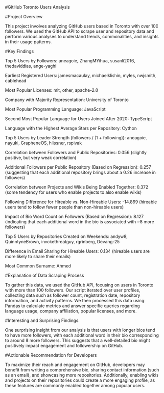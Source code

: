 #GitHub Toronto Users Analysis

#Project Overview


This project involves analyzing GitHub users based in Toronto with over 100 followers. We used the GitHub API to scrape user and repository data and perform various analyses to understand trends, commonalities, and insights in their usage patterns.

#Key Findings

Top 5 Users by Followers:
aneagoie, ZhangMYihua, susanli2016, thedaviddias, ange-yaghi

Earliest Registered Users:
jamesmacaulay, michaelklishin, myles, nwjsmith, cablehead

Most Popular Licenses:
mit, other, apache-2.0

Company with Majority Representation:
University of Toronto

Most Popular Programming Language:
JavaScript

Second Most Popular Language for Users Joined After 2020:
TypeScript

Language with the Highest Average Stars per Repository:
Cython

Top 5 Users by Leader Strength (followers / (1 + following)):
aneagoie, nayuki, GrapheneOS, hlissner, rspivak

Correlation between Followers and Public Repositories:
0.056 (slightly positive, but very weak correlation)

Additional Followers per Public Repository (Based on Regression):
0.257 (suggesting that each additional repository brings about a 0.26 increase in followers)

Correlation between Projects and Wikis Being Enabled Together:
0.372 (some tendency for users who enable projects to also enable wikis)

Following Difference for Hireable vs. Non-Hireable Users:
-14.869 (hireable users tend to follow fewer people than non-hireable users)

Impact of Bio Word Count on Followers (Based on Regression):
8.127 (indicating that each additional word in the bio is associated with ~8 more followers)

Top 5 Users by Repositories Created on Weekends:
andyw8, QuinntyneBrown, invokethreatguy, rgrinberg, Devang-25

Difference in Email Sharing for Hireable Users:
0.134 (hireable users are more likely to share their emails)

Most Common Surname:
Ahmed

#Explanation of Data Scraping Process

To gather this data, we used the GitHub API, focusing on users in Toronto with more than 100 followers. Our script iterated over user profiles, collecting data such as follower count, registration date, repository information, and activity patterns. We then processed this data using Pandas to calculate metrics and answer specific queries regarding language usage, company affiliation, popular licenses, and more.

#Interesting and Surprising Findings

One surprising insight from our analysis is that users with longer bios tend to have more followers, with each additional word in their bio corresponding to around 8 more followers. This suggests that a well-detailed bio might positively impact engagement and followership on GitHub.

#Actionable Recommendation for Developers

To maximize their reach and engagement on GitHub, developers may benefit from writing a comprehensive bio, sharing contact information (such as an email), and showcasing more repositories. Additionally, enabling wikis and projects on their repositories could create a more engaging profile, as these features are commonly enabled together among popular users.
